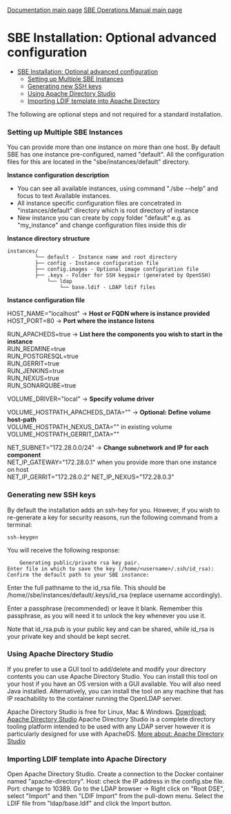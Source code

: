 [Documentation main page](https://frinxio.github.io/Frinx-docs/)
[SBE Operations Manual main page](https://frinxio.github.io/Frinx-docs/FRINX_Smart_Build_Engine/operations_manual.html)
# SBE Installation: Optional advanced configuration

<!-- TOC START min:1 max:3 link:true update:true -->
- [SBE Installation: Optional advanced configuration](#sbe-installation-optional-advanced-configuration)
    - [Setting up Multiple SBE Instances](#setting-up-multiple-sbe-instances)
    - [Generating new SSH keys](#generating-new-ssh-keys)
    - [Using Apache Directory Studio](#using-apache-directory-studio)
    - [Importing LDIF template into Apache Directory](#importing-ldif-template-into-apache-directory)

<!-- TOC END -->

The following are optional steps and not required for a standard installation.

### Setting up Multiple SBE Instances

You can provide more than one instance on more than one host. By default SBE has one instance pre-configured, named "default". All the configuration files for this are located in the "sbe/instances/default" directory.

**Instance configuration description**

*   You can see all available instances, using command "./sbe --help" and focus to text Available instances.
*   All instance specific configuration files are concetrated in "instances/default" directory which is root directory of instance
*   New instance you can create by copy folder "default" e.g. as "my_instance" and change configuration files inside this dir

**Instance directory structure**

    instances/  
             └── default - Instance name and root directory  
             ├── config - Instance configuration file  
             ├── config.images - Optional image configuration file  
             ├── .keys - Folder for SSH keypair (generated by OpenSSH)  
                 └── ldap  
                     └── base.ldif - LDAP ldif files


**Instance configuration file**

HOST_NAME="localhost" -> **Host or FQDN where is instance provided**  
HOST_PORT=80 -> **Port where the instance listens**

RUN_APACHEDS=true -> **List here the components you wish to start in the instance**  
RUN_REDMINE=true  
RUN_POSTGRESQL=true  
RUN_GERRIT=true  
RUN_JENKINS=true  
RUN_NEXUS=true  
RUN_SONARQUBE=true

VOLUME_DRIVER="local" -> **Specify volume driver**

VOLUME_HOSTPATH_APACHEDS_DATA="" -> **Optional: Define volume host-path**  
VOLUME_HOSTPATH_NEXUS_DATA="" in existing volume  
VOLUME_HOSTPATH_GERRIT_DATA=""

NET_SUBNET="172.28.0.0/24" -> **Change subnetwork and IP for each component**  
NET_IP_GATEWAY="172.28.0.1" when you provide more than one instance on host  
NET_IP_GERRIT="172.28.0.2" NET_IP_NEXUS="172.28.0.3"

### Generating new SSH keys

By default the installation adds an ssh-hey for you. However, if you wish to re-generate a key for security reasons, run the following command from a terminal:

    ssh-keygen  


You will receive the following response:

        Generating public/private rsa key pair.  
    Enter file in which to save the key (/home/<username>/.ssh/id_rsa): Confirm the default path to your SBE instance:


Enter the full pathname to the id_rsa file. This should be /home/<username>/sbe/instances/default/.keys/id_rsa (replace username accordingly).

Enter a passphrase (recommended) or leave it blank. Remember this passphrase, as you will need it to unlock the key whenever you use it.

Note that id_rsa.pub is your public key and can be shared, while id_rsa is your private key and should be kept secret.

### Using Apache Directory Studio

If you prefer to use a GUI tool to add/delete and modify your directory contents you can use Apache Directory Studio. You can install this tool on your host if you have an OS version with a GUI available. You will also need Java installed. Alternatively, you can install the tool on any machine that has IP reachability to the container running the OpenLDAP server.

Apache Directory Studio is free for Linux, Mac & Windows. [Download: Apache Directory Studio][1] Apache Directory Studio is a complete directory tooling platform intended to be used with any LDAP server however it is particularly designed for use with ApacheDS. [More about: Apache Directory Studio][2]

### Importing LDIF template into Apache Directory

Open Apache Directory Studio. Create a connection to the Docker container named "apache-directory". Host: check the IP address in the config.sbe file. Port: change to 10389. Go to the LDAP browser -> Right click on "Root DSE", select "Import" and then "LDIF Import" from the pull-down menu. Select the LDIF file from "ldap/base.ldif" and click the Import button.

 [1]: http://directory.apache.org/studio/downloads.html
 [2]: http://directory.apache.org/
